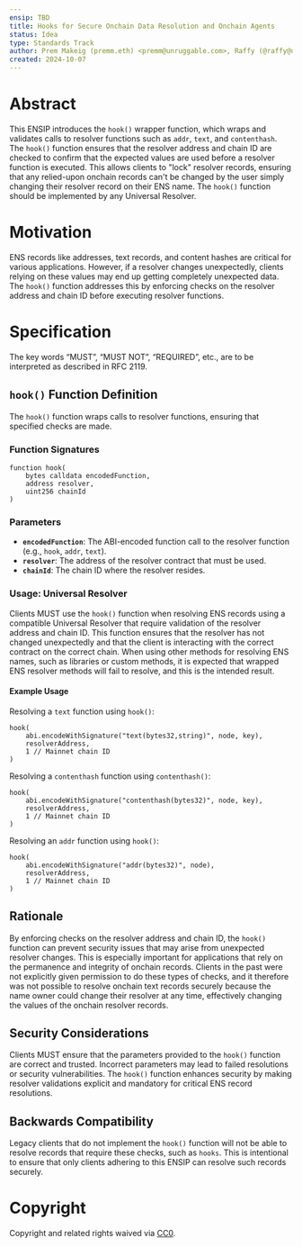 ```yaml
---
ensip: TBD  
title: Hooks for Secure Onchain Data Resolution and Onchain Agents  
status: Idea  
type: Standards Track  
author: Prem Makeig (premm.eth) <premm@unruggable.com>, Raffy (@raffy@unruggable.com>  
created: 2024-10-07  
---
```


# Abstract 

This ENSIP introduces the `hook()` wrapper function, which wraps and validates calls to resolver functions such as `addr`, `text`, and `contenthash`. The `hook()` function ensures that the resolver address and chain ID are checked to confirm that the expected values are used before a resolver function is executed. This allows clients to "lock" resolver records, ensuring that any relied-upon onchain records can't be changed by the user simply changing their resolver record on their ENS name. The `hook()` function should be implemented by any Universal Resolver. 

# Motivation

ENS records like addresses, text records, and content hashes are critical for various applications. However, if a resolver changes unexpectedly, clients relying on these values may end up getting completely unexpected data. The `hook()` function addresses this by enforcing checks on the resolver address and chain ID before executing resolver functions. 

# Specification

The key words “MUST”, “MUST NOT”, “REQUIRED”, etc., are to be interpreted as described in RFC 2119.

## `hook()` Function Definition

The `hook()` function wraps calls to resolver functions, ensuring that specified checks are made. 

### Function Signatures

```
function hook(
    bytes calldata encodedFunction,
    address resolver,
    uint256 chainId
) 
```

### Parameters

- **`encodedFunction`**: The ABI-encoded function call to the resolver function (e.g., `hook`, `addr`, `text`).
- **`resolver`**: The address of the resolver contract that must be used.
- **`chainId`**: The chain ID where the resolver resides.

### Usage: Universal Resolver

Clients MUST use the `hook()` function when resolving ENS records using a compatible Universal Resolver that require validation of the resolver address and chain ID. This function ensures that the resolver has not changed unexpectedly and that the client is interacting with the correct contract on the correct chain. When using other methods for resolving ENS names, such as libraries or custom methods, it is expected that wrapped ENS resolver methods will fail to resolve, and this is the intended result.

#### Example Usage

Resolving a `text` function using `hook()`:

```
hook(
    abi.encodeWithSignature("text(bytes32,string)", node, key),
    resolverAddress,
    1 // Mainnet chain ID
)
```

Resolving a `contenthash` function using `contenthash()`:

```
hook(
    abi.encodeWithSignature("contenthash(bytes32)", node, key),
    resolverAddress,
    1 // Mainnet chain ID
)
```

Resolving an `addr` function using `hook()`:

```
hook(
    abi.encodeWithSignature("addr(bytes32)", node),
    resolverAddress,
    1 // Mainnet chain ID
)
```

## Rationale 

By enforcing checks on the resolver address and chain ID, the `hook()` function can prevent security issues that may arise from unexpected resolver changes. This is especially important for applications that rely on the permanence and integrity of onchain records. Clients in the past were not explicitly given permission to do these types of checks, and it therefore was not possible to resolve onchain text records securely because the name owner could change their resolver at any time, effectively changing the values of the onchain resolver records.

## Security Considerations

Clients MUST ensure that the parameters provided to the `hook()` function are correct and trusted. Incorrect parameters may lead to failed resolutions or security vulnerabilities. The `hook()` function enhances security by making resolver validations explicit and mandatory for critical ENS record resolutions.

## Backwards Compatibility

Legacy clients that do not implement the `hook()` function will not be able to resolve records that require these checks, such as `hooks`. This is intentional to ensure that only clients adhering to this ENSIP can resolve such records securely.

# Copyright

Copyright and related rights waived via [CC0](../LICENSE.md).
